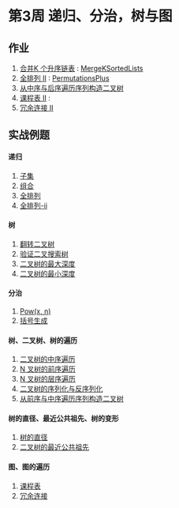 # 第3周 递归、分治，树与图

## 作业

1. [合并K 个升序链表](https://leetcode.com/problems/merge-k-sorted-lists/) : [MergeKSortedLists](./src/main/java/com/inbetter/homework/algorithm/MergeKSortedLists.java )
2. [全排列 II](https://leetcode.com/problems/permutations-ii/) : [PermutationsPlus](./src/main/java/com/inbetter/homework/algorithm/PermutationsPlus.java)
3. [从中序与后序遍历序列构造二叉树](https://leetcode.com/problems/construct-binary-tree-from-inorder-and-postorder-traversal/) 
4. [课程表 II](https://leetcode.com/problems/course-schedule-ii/) : 
5. [冗余连接 II](https://leetcode.com/problems/redundant-connection-ii/)

## 实战例题

#### 递归

1. [子集](https://leetcode.com/problems/subsets/)
2. [组合](https://leetcode.com/problems/combinations/)
3. [全排列](https://leetcode.com/problems/permutations/)
4. [全排列-ii](https://leetcode.com/problems/permutations-ii/)

#### 树

1. [翻转二叉树](https://leetcode.com/problems/invert-binary-tree/description/)
2. [验证二叉搜索树](https://leetcode.com/problems/validate-binary-search-tree/)
3. [二叉树的最大深度](https://leetcode.com/problems/maximum-depth-of-binary-tree/)
4. [二叉树的最小深度](https://leetcode.com/problems/minimum-depth-of-binary-tree/)

#### 分治

1. [Pow(x, n)](https://leetcode.com/problems/powx-n/)
2. [括号生成](https://leetcode.com/problems/generate-parentheses/)

#### 树、二叉树、树的遍历

1. [二叉树的中序遍历](https://leetcode.com/problems/binary-tree-inorder-traversal/)
2. [N 叉树的前序遍历](https://leetcode.com/problems/n-ary-tree-preorder-traversal/description/)
3. [N 叉树的层序遍历](https://leetcode.com/problems/n-ary-tree-level-order-traversal/)
4. [二叉树的序列化与反序列化](https://leetcode.com/problems/serialize-and-deserialize-binary-tree/)
5. [从前序与中序遍历序列构造二叉树](https://leetcode.com/problems/construct-binary-tree-from-preorder-and-inorder-traversal/)           
                                
#### 树的直径、最近公共祖先、树的变形

1. [树的直径](https://leetcode.com/problems/tree-diameter/)
2. [二叉树的最近公共祖先](https://leetcode.com/problems/lowest-common-ancestor-of-a-binary-tree/)

#### 图、图的遍历              

1. [课程表](https://leetcode.com/problems/course-schedule/)
2. [冗余连接](https://leetcode.com/problems/redundant-connection/description/)                                                                                                                                                                                                                                                                                                                                                                                                                                                                                                                                                                                                                                                                                                                                                                                                                                                                                                                                                                                                                                                                                                                                                                       